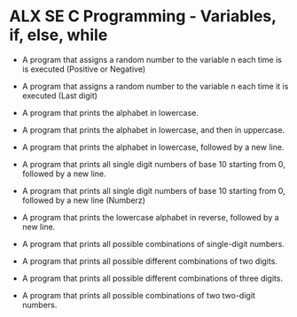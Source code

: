 # ALX SE C Programming - Variables, if, else, while

* A program that assigns a random number to the variable n each time is is executed (Positive or Negative)

* A program that assigns a random number to the variable n each time it is executed (Last digit)

* A program that prints the alphabet in lowercase.

* A program that prints the alphabet in lowercase, and then in uppercase.

* A program that prints the alphabet in lowercase, followed by a new line.

* A program that prints all single digit numbers of base 10 starting from 0, followed by a new line.

* A program that prints all single digit numbers of base 10 starting from 0, followed by a new line (Numberz)

* A program that prints the lowercase alphabet in reverse, followed by a new line.

* A program that prints all possible combinations of single-digit numbers. 

* A program that prints all possible different combinations of two digits.

* A program that prints all possible different combinations of three digits.

* A program that prints all possible combinations of two two-digit numbers.
